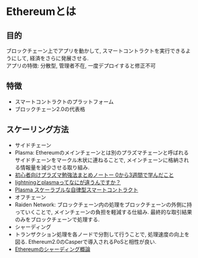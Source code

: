 # Ethereumとは

## 目的
ブロックチェーン上でアプリを動かして, スマートコントラクトを実行できるようにして, 経済をさらに発展させる.  
アプリの特徴: 分散型, 管理者不在, 一度デプロイすると修正不可

## 特徴
- スマートコントラクトのプラットフォーム
- ブロックチェーン2.0の代表格

## スケーリング方法
- サイドチェーン
 - Plasma: Ethereumのメインチェーンとは別のプラズマチェーンと呼ばれるサイドチェーンをマークル木状に連ねることで, メインチェーンに格納される情報量を減少させる取り組み.
 - [初心者向けプラズマ勉強法まとめノートー 0から3週間で学んだこと](https://medium.com/cryptoeconomics-lab/初心者向けプラズマ勉強法まとめノートー-0から3週間で学んだこと-f9d68a4d617f)
 - [lightningとplasmaってなにが違うんですか？](https://delegatecall.com/ja/questions/lightningplasma-d3294ff2-b7f8-4118-a556-a6124ef94097)
 - [Plasma スケーラブルな自律型スマートコントラクト](https://github.com/shogochiai/plasma-whitepaper-jp/blob/master/whitepaper.pdf)
- オフチェーン
 - Raiden Network: ブロックチェーン内の処理をブロックチェーンの外側に持っていくことで, メインチェーンの負担を軽減する仕組み. 最終的な取引結果のみをブロックチェーンで処理する.
- シャーディング
 - トランザクション処理を各ノードで分割して行うことで, 処理速度の向上を図る. Ethereum2.0のCasperで導入されるPoSと相性が良い.
 - [Ethereumのシャーディング概論](https://www.slideshare.net/bitbankink/ethereum-132664122)
